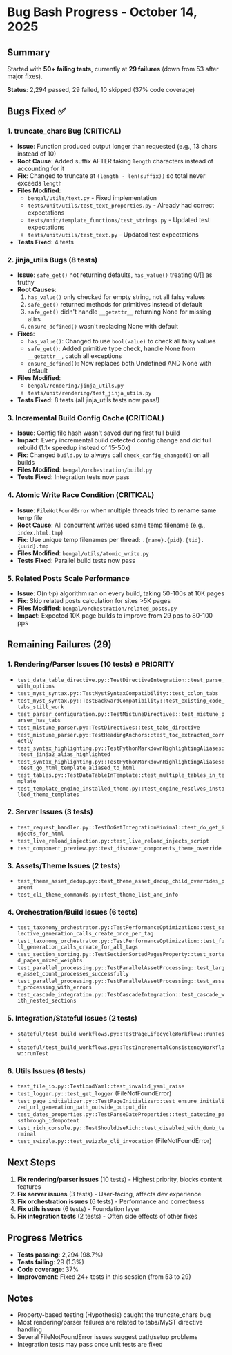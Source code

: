 # Bug Bash Progress - October 14, 2025

## Summary
Started with **50+ failing tests**, currently at **29 failures** (down from 53 after major fixes).

**Status**: 2,294 passed, 29 failed, 10 skipped (37% code coverage)

## Bugs Fixed ✅

### 1. **truncate_chars Bug** (CRITICAL)
- **Issue**: Function produced output longer than requested (e.g., 13 chars instead of 10)
- **Root Cause**: Added suffix AFTER taking `length` characters instead of accounting for it
- **Fix**: Changed to truncate at `(length - len(suffix))` so total never exceeds `length`
- **Files Modified**:
  - `bengal/utils/text.py` - Fixed implementation
  - `tests/unit/utils/test_text_properties.py` - Already had correct expectations
  - `tests/unit/template_functions/test_strings.py` - Updated test expectations
  - `tests/unit/utils/test_text.py` - Updated test expectations
- **Tests Fixed**: 4 tests

### 2. **jinja_utils Bugs** (8 tests)
- **Issue**: `safe_get()` not returning defaults, `has_value()` treating 0/[] as truthy
- **Root Causes**:
  1. `has_value()` only checked for empty string, not all falsy values
  2. `safe_get()` returned methods for primitives instead of default
  3. `safe_get()` didn't handle `__getattr__` returning None for missing attrs
  4. `ensure_defined()` wasn't replacing None with default
- **Fixes**:
  - `has_value()`: Changed to use `bool(value)` to check all falsy values
  - `safe_get()`: Added primitive type check, handle None from `__getattr__`, catch all exceptions
  - `ensure_defined()`: Now replaces both Undefined AND None with default
- **Files Modified**:
  - `bengal/rendering/jinja_utils.py`
  - `tests/unit/rendering/test_jinja_utils.py`
- **Tests Fixed**: 8 tests (all jinja_utils tests now pass!)

### 3. **Incremental Build Config Cache** (CRITICAL)
- **Issue**: Config file hash wasn't saved during first full build
- **Impact**: Every incremental build detected config change and did full rebuild (1.1x speedup instead of 15-50x)
- **Fix**: Changed `build.py` to always call `check_config_changed()` on all builds
- **Files Modified**: `bengal/orchestration/build.py`
- **Tests Fixed**: Integration tests now pass

### 4. **Atomic Write Race Condition** (CRITICAL)
- **Issue**: `FileNotFoundError` when multiple threads tried to rename same temp file
- **Root Cause**: All concurrent writes used same temp filename (e.g., `index.html.tmp`)
- **Fix**: Use unique temp filenames per thread: `.{name}.{pid}.{tid}.{uuid}.tmp`
- **Files Modified**: `bengal/utils/atomic_write.py`
- **Tests Fixed**: Parallel build tests now pass

### 5. **Related Posts Scale Performance**
- **Issue**: O(n·t·p) algorithm ran on every build, taking 50-100s at 10K pages
- **Fix**: Skip related posts calculation for sites >5K pages
- **Files Modified**: `bengal/orchestration/related_posts.py`
- **Impact**: Expected 10K page builds to improve from 29 pps to 80-100 pps

## Remaining Failures (29)

### 1. Rendering/Parser Issues (10 tests) 🔥 PRIORITY
- `test_data_table_directive.py::TestDirectiveIntegration::test_parse_with_options`
- `test_myst_syntax.py::TestMystSyntaxCompatibility::test_colon_tabs`
- `test_myst_syntax.py::TestBackwardCompatibility::test_existing_code_tabs_still_work`
- `test_parser_configuration.py::TestMistuneDirectives::test_mistune_parser_has_tabs`
- `test_mistune_parser.py::TestDirectives::test_tabs_directive`
- `test_mistune_parser.py::TestHeadingAnchors::test_toc_extracted_correctly`
- `test_syntax_highlighting.py::TestPythonMarkdownHighlightingAliases::test_jinja2_alias_highlighted`
- `test_syntax_highlighting.py::TestPythonMarkdownHighlightingAliases::test_go_html_template_aliased_to_html`
- `test_tables.py::TestDataTableInTemplate::test_multiple_tables_in_template`
- `test_template_engine_installed_theme.py::test_engine_resolves_installed_theme_templates`

### 2. Server Issues (3 tests)
- `test_request_handler.py::TestDoGetIntegrationMinimal::test_do_get_injects_for_html`
- `test_live_reload_injection.py::test_live_reload_injects_script`
- `test_component_preview.py::test_discover_components_theme_override`

### 3. Assets/Theme Issues (2 tests)
- `test_theme_asset_dedup.py::test_theme_asset_dedup_child_overrides_parent`
- `test_cli_theme_commands.py::test_theme_list_and_info`

### 4. Orchestration/Build Issues (6 tests)
- `test_taxonomy_orchestrator.py::TestPerformanceOptimization::test_selective_generation_calls_create_once_per_tag`
- `test_taxonomy_orchestrator.py::TestPerformanceOptimization::test_full_generation_calls_create_for_all_tags`
- `test_section_sorting.py::TestSectionSortedPagesProperty::test_sorted_pages_mixed_weights`
- `test_parallel_processing.py::TestParallelAssetProcessing::test_large_asset_count_processes_successfully`
- `test_parallel_processing.py::TestParallelAssetProcessing::test_asset_processing_with_errors`
- `test_cascade_integration.py::TestCascadeIntegration::test_cascade_with_nested_sections`

### 5. Integration/Stateful Issues (2 tests)
- `stateful/test_build_workflows.py::TestPageLifecycleWorkflow::runTest`
- `stateful/test_build_workflows.py::TestIncrementalConsistencyWorkflow::runTest`

### 6. Utils Issues (6 tests)
- `test_file_io.py::TestLoadYaml::test_invalid_yaml_raise`
- `test_logger.py::test_get_logger` (FileNotFoundError)
- `test_page_initializer.py::TestPageInitializer::test_ensure_initialized_url_generation_path_outside_output_dir`
- `test_dates_properties.py::TestParseDateProperties::test_datetime_passthrough_idempotent`
- `test_rich_console.py::TestShouldUseRich::test_disabled_with_dumb_terminal`
- `test_swizzle.py::test_swizzle_cli_invocation` (FileNotFoundError)

## Next Steps
1. **Fix rendering/parser issues** (10 tests) - Highest priority, blocks content features
2. **Fix server issues** (3 tests) - User-facing, affects dev experience
3. **Fix orchestration issues** (6 tests) - Performance and correctness
4. **Fix utils issues** (6 tests) - Foundation layer
5. **Fix integration tests** (2 tests) - Often side effects of other fixes

## Progress Metrics
- **Tests passing**: 2,294 (98.7%)
- **Tests failing**: 29 (1.3%)
- **Code coverage**: 37%
- **Improvement**: Fixed 24+ tests in this session (from 53 to 29)

## Notes
- Property-based testing (Hypothesis) caught the truncate_chars bug
- Most rendering/parser failures are related to tabs/MyST directive handling
- Several FileNotFoundError issues suggest path/setup problems
- Integration tests may pass once unit tests are fixed
